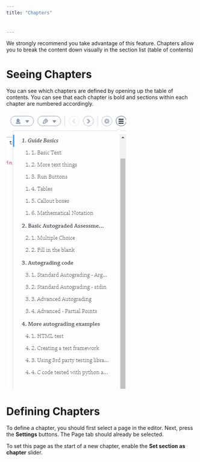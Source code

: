 ```yaml
---
title: "Chapters"


---
```


We strongly recommend you take advantage of this feature. Chapters allow you to break the content down visually in the section list (table of contents)


# Seeing Chapters
You can see which chapters are defined by opening up the table of contents. You can see that each chapter is bold and sections within each chapter are numbered accordingly.

<img alt="authtoken" src="/img/guides/chapter.png" class="simple"/>

# Defining Chapters
To define a chapter, you should first select a page in the editor. Next, press the **Settings** buttons. The Page tab should already be selected.

To set this page as the start of a new chapter, enable the **Set section as chapter** slider.


